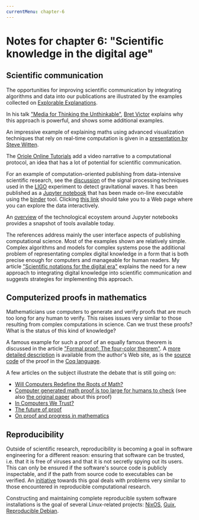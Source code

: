 ```yaml
---
currentMenu: chapter-6
---
```


# Notes for chapter 6: "Scientific knowledge in the digital age"

## Scientific communication

The opportunities for improving scientific communication by integrating algorithms and data into our publications are illustrated by the examples collected on [Explorable Explanations](http://explorableexplanations.com/).

In his talk ["Media for Thinking
the Unthinkable"](http://worrydream.com/#!/MediaForThinkingTheUnthinkable), [Bret Victor](http://worrydream.com/) explains why this approach is powerful, and shows some additional examples.

An impressive example of explaining maths using advanced visualization techniques that rely on real-time computation is given in a [presentation by Steve Witten](https://acko.net/files/gltalks/toolsforthought#0).

The [Oriole Online Tutorials](http://www.oreilly.com/oriole/index.html?intcmp=il-na-books-videos-lp-na_new_site_oriole_announcement_text_cta) add a video narrative to a computational protocol, an idea that has a lot of potential for scientific communication.

For an example of computation-oriented publishing from data-intensive scientific research, see the [discussion](https://losc.ligo.org/s/events/GW150914/GW150914_tutorial.html) of the signal processing techniques used in the [LIGO](http://ligo.org/) experiment to detect gravitational waves. It has been published as a [Jupyter notebook](http://jupyter.org/) that has been made on-line executable using the [binder](http://mybinder.org/) tool. Clicking [this link](http://mybinder.org/repo/minrk/ligo-binder) should take you to a Web page where you can explore the data interactively.

An [overview](http://blog.ibmjstart.net/2016/03/21/powered-by-jupyter/) of the technological ecoystem around Jupyter notebooks provides a snapshot of tools available today.

The references address mainly the user interface aspects of publishing computational science. Most of the examples shown are relatively simple. Complex algorithms and models for complex systems pose the additional problem of representating complex digital knowledge in a form that is both precise enough for computers and manageable for human readers. My article ["Scientific notations for the digital era"](http://sjscience.org/article?id=527) explains the need for a new approach to integrating digital knowledge into scientific communication and suggests strategies for implementing this approach.

## Computerized proofs in mathematics

Mathematicians use computers to generate and verify proofs that are much too long for any human to verify. This raises issues very similar to those resulting from complex computations in science. Can we trust these proofs? What is the status of this kind of knowledge?

A famous example for such a proof of an equally famous theorem is discussed in the article ["Formal proof: The four-color theorem"](http://www.ams.org/notices/200811/tx081101382p.pdf). A [more detailed description](http://research.microsoft.com/en-US/people/gonthier/4colproof.pdf) is available from the author's Web site, as is the [source code](http://research.microsoft.com/en-us/downloads/5464e7b1-bd58-4f7c-bfe1-5d3b32d42e6d/default.aspx) of the proof in the [Coq language](http://coq.inria.fr/).

A few articles on the subject illustrate the debate that is still going on:

 - [Will Computers Redefine the Roots of Math?](https://www.quantamagazine.org/20150519-will-computers-redefine-the-roots-of-math/)
 - [Computer generated math proof is too large for humans to check](http://phys.org/news/2014-02-math-proof-large-humans.html)  (see also [the original paper](http://arxiv.org/abs/1402.2184) about this proof)
 - [In Computers We Trust?](https://www.quantamagazine.org/20130222-in-computers-we-trust/)
 - [The future of proof](https://plus.maths.org/content/future-proof)
 - [On proof and progress in mathematics](http://arxiv.org/abs/math/9404236)

## Reproducibility

Outside of scientific research, reproducibility is becoming a goal in software engineering for a different reason: ensuring that software can be trusted, i.e. that it is free of viruses and that it is not secretly spying out its users. This can only be ensured if the software's source code is publicly inspectable, and if the path from source code to executables can be verified. An [initiative](https://reproducible-builds.org/) towards this goal deals with problems very similar to those encountered in reproducible computational research.

Constructing and maintaining complete reproducible system software installations is the goal of several Linux-related projects: [NixOS](https://nixos.org/), [Guix](https://www.gnu.org/software/guix/), [Reproducible Debian](https://reproducible.debian.net/reproducible.html).
